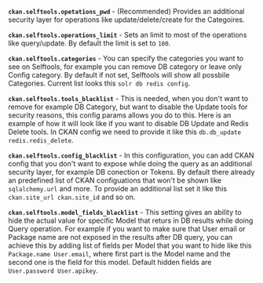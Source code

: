 **`ckan.selftools.opetations_pwd`** - (Recommended) Provides an additional security layer for operations like update/delete/create for the Categoires.

**`ckan.selftools.operations_limit`** - Sets an limit to most of the operations like query/update. By default the limit is set to `100`.

**`ckan.selftools.categories`** - You can specify the categories you want to see on Selftools, for example you can remove DB category or leave only Config category. By default if not set, Selftools will show all possbile Categories. Current list looks this `solr db redis config`.

**`ckan.selftools.tools_blacklist`** - This is needed, when you don't want to remove for example DB Category, but want to disable the Update tools for security reasons, this config params allows you do to this. Here is an example of how it will look like if you want to disable DB Update and Redis Delete tools. In CKAN config we need to provide it like this `db.db_update redis.redis_delete`.

**`ckan.selftools.config_blacklist`** - In this configuration, you can add CKAN config that you don't want to expose while doing the query as an additional security layer, for example DB conection or Tokens. By default there already an predefined list of CKAN configuations that won't be shown like `sqlalchemy.url` and more. To provide an additional list set it like this `ckan.site_url ckan.site_id` and so on.

**`ckan.selftools.model_fields_blacklist`** - This setting gives an ability to hide the actual value for specific Model that returs in DB results while doing Query operation. For example if you want to make sure that User email or Package name are not exposed in the results after DB query, you can achieve this by adding list of fields per Model that you want to hide like this `Package.name User.email`, where first part is the Model name and the second one is the field for this model. Default hidden fields are `User.password User.apikey`.
